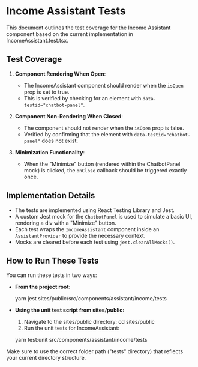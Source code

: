 # Income Assistant Tests

This document outlines the test coverage for the Income Assistant component based on the current implementation in IncomeAssistant.test.tsx.

## Test Coverage

1. **Component Rendering When Open**:

   - The IncomeAssistant component should render when the `isOpen` prop is set to true.
   - This is verified by checking for an element with `data-testid="chatbot-panel"`.

2. **Component Non-Rendering When Closed**:

   - The component should not render when the `isOpen` prop is false.
   - Verified by confirming that the element with `data-testid="chatbot-panel"` does not exist.

3. **Minimization Functionality**:
   - When the "Minimize" button (rendered within the ChatbotPanel mock) is clicked, the `onClose` callback should be triggered exactly once.

## Implementation Details

- The tests are implemented using React Testing Library and Jest.
- A custom Jest mock for the `ChatbotPanel` is used to simulate a basic UI, rendering a div with a "Minimize" button.
- Each test wraps the `IncomeAssistant` component inside an `AssistantProvider` to provide the necessary context.
- Mocks are cleared before each test using `jest.clearAllMocks()`.

## How to Run These Tests

You can run these tests in two ways:

- **From the project root:**

  yarn jest sites/public/src/components/assistant/income/tests

- **Using the unit test script from sites/public:**

  1. Navigate to the sites/public directory:
     cd sites/public
  2. Run the unit tests for IncomeAssistant:

  yarn test:unit src/components/assistant/income/tests

Make sure to use the correct folder path ("tests" directory) that reflects your current directory structure.
